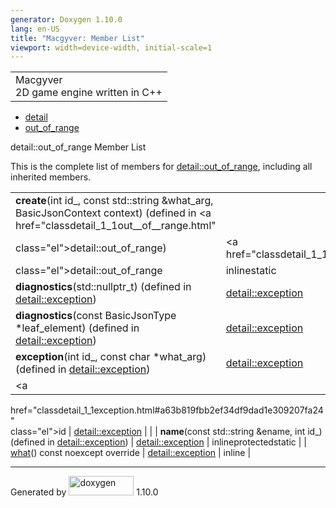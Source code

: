 ```yaml
---
generator: Doxygen 1.10.0
lang: en-US
title: "Macgyver: Member List"
viewport: width=device-width, initial-scale=1
---
```


<div id="top">

<div id="titlearea">

<table data-cellspacing="0" data-cellpadding="0">
<colgroup>
<col style="width: 100%" />
</colgroup>
<tbody>
<tr id="projectrow" class="odd">
<td id="projectalign"><div id="projectname">
Macgyver
</div>
<div id="projectbrief">
2D game engine written in C++
</div></td>
</tr>
</tbody>
</table>

</div>

<div id="main-nav">

</div>

<div id="nav-path" class="navpath">

- <a href="namespacedetail.html" class="el">detail</a>
- <a href="classdetail_1_1out__of__range.html" class="el">out_of_range</a>

</div>

</div>

<div class="header">

<div class="headertitle">

<div class="title">

detail::out_of_range Member List

</div>

</div>

</div>

<div class="contents">

This is the complete list of members for
<a href="classdetail_1_1out__of__range.html"
class="el">detail::out_of_range</a>, including all inherited members.

|                                                                                                                                           |                                                                          |                                                                                                           |
|-------------------------------------------------------------------------------------------------------------------------------------------|--------------------------------------------------------------------------|-----------------------------------------------------------------------------------------------------------|
| **create**(int id\_, const std::string &what_arg, BasicJsonContext context) (defined in <a href="classdetail_1_1out__of__range.html"      
 class="el">detail::out_of_range</a>)                                                                                                       | <a href="classdetail_1_1out__of__range.html"                             
                                                                                                                                             class="el">detail::out_of_range</a>                                       | <span class="mlabel">inline</span><span class="mlabel">static</span>                                      |
| **diagnostics**(std::nullptr_t) (defined in <a href="classdetail_1_1exception.html" class="el">detail::exception</a>)                     | <a href="classdetail_1_1exception.html" class="el">detail::exception</a> | <span class="mlabel">inline</span><span class="mlabel">protected</span><span class="mlabel">static</span> |
| **diagnostics**(const BasicJsonType \*leaf_element) (defined in <a href="classdetail_1_1exception.html" class="el">detail::exception</a>) | <a href="classdetail_1_1exception.html" class="el">detail::exception</a> | <span class="mlabel">inline</span><span class="mlabel">protected</span><span class="mlabel">static</span> |
| **exception**(int id\_, const char \*what_arg) (defined in <a href="classdetail_1_1exception.html" class="el">detail::exception</a>)      | <a href="classdetail_1_1exception.html" class="el">detail::exception</a> | <span class="mlabel">inline</span><span class="mlabel">protected</span>                                   |
| <a                                                                                                                                        
 href="classdetail_1_1exception.html#a63b819fbb2ef34df9dad1e309207fa24"                                                                     
 class="el">id</a>                                                                                                                          | <a href="classdetail_1_1exception.html" class="el">detail::exception</a> |                                                                                                           |
| **name**(const std::string &ename, int id\_) (defined in <a href="classdetail_1_1exception.html" class="el">detail::exception</a>)        | <a href="classdetail_1_1exception.html" class="el">detail::exception</a> | <span class="mlabel">inline</span><span class="mlabel">protected</span><span class="mlabel">static</span> |
| <a                                                                                                                                        
 href="classdetail_1_1exception.html#ae75d7315f5f2d85958da6d961375caf0"                                                                     
 class="el">what</a>() const noexcept override                                                                                              | <a href="classdetail_1_1exception.html" class="el">detail::exception</a> | <span class="mlabel">inline</span>                                                                        |

</div>

------------------------------------------------------------------------

<span class="small">Generated
by [<img src="doxygen.svg" class="footer" width="104" height="31"
alt="doxygen" />](https://www.doxygen.org/index.html) 1.10.0</span>

